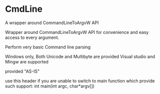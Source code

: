 # CmdLine
A wrapper around CommandLineToArgvW API

Wrapper around CommandLineToArgvW API for convenience
and easy access to every argument.

Perform very basic Command line parsing

Windows only, Both Unicode and Multibyte are provided
Visual studio and Mingw are supported

provided "AS-IS"

use this header if you are unable to switch to main function
which provide such support: int main(int argc, char*argv[])
